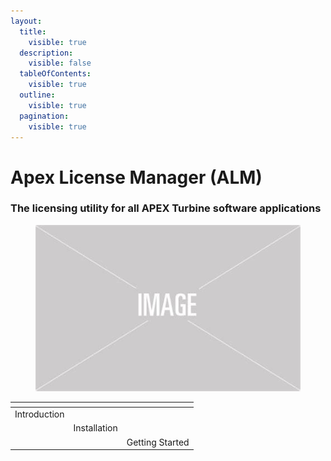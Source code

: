 ```yaml
---
layout:
  title:
    visible: true
  description:
    visible: false
  tableOfContents:
    visible: true
  outline:
    visible: true
  pagination:
    visible: true
---
```


# Apex License Manager (ALM)

### The licensing utility for all APEX Turbine software applications



<figure><img src=".gitbook/assets/placeholder image.jfif" alt=""><figcaption></figcaption></figure>

<table data-view="cards"><thead><tr><th></th><th></th><th></th></tr></thead><tbody><tr><td>Introduction</td><td></td><td></td></tr><tr><td></td><td>Installation</td><td></td></tr><tr><td></td><td></td><td>Getting Started</td></tr></tbody></table>
